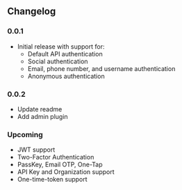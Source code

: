 ## Changelog

### 0.0.1

- Initial release with support for:
    - Default API authentication
    - Social authentication
    - Email, phone number, and username authentication
    - Anonymous authentication

### 0.0.2

- Update readme
- Add admin plugin

### Upcoming

- JWT support
- Two-Factor Authentication
- PassKey, Email OTP, One-Tap
- API Key and Organization support
- One-time-token support